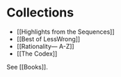 # Collections

- [[Highlights from the Sequences]]
- [[Best of LessWrong]]
- [[Rationality— A-Z]]
- [[The Codex]]


See [[Books]].